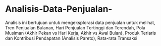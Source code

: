 # Analisis-Data-Penjualan-
Analisis ini bertujuan untuk mengeksplorasi data penjualan untuk melihat, Tren Penjualan Bulanan, Hari Penjualan Tertinggi dan Terendah, Pola Musiman (Akhir Pekan vs Hari Kerja, Akhir vs Awal Bulan), Produk Terlaris dan Kontribusi Pendapatan (Analisis Pareto), Rata-rata Transaksi
